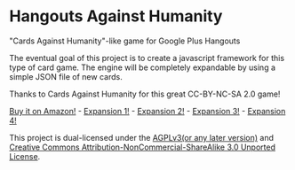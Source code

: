 Hangouts Against Humanity
=========================

"Cards Against Humanity"-like game for Google Plus Hangouts

The eventual goal of this project is to create a javascript framework for this type of card game. The engine will be completely expandable by using a simple JSON file of new cards.

Thanks to Cards Against Humanity for this great CC-BY-NC-SA 2.0 game!

[Buy it on Amazon!](http://www.amazon.com/gp/product/B004S8F7QM/ref=as_li_ss_tl?ie=UTF8&tag=cardagaihuma-20&linkCode=as2&camp=1789&creative=390957&creativeASIN=B004S8F7QM) - [Expansion 1!](http://www.amazon.com/Cards-Against-Humanity-First-Expansion/dp/B005JFNE8G) - [Expansion 2!](http://www.amazon.com/Cards-Against-Humanity-Second-Expansion/dp/B008JNPBYK) - [Expansion 3!](http://www.amazon.com/Cards-Against-Humanity-Third-Expansion/dp/B00B3YT030) - [Expansion 4!](http://www.amazon.com/Cards-Against-Humanity-Fourth-Expansion/dp/B00F9F6OVK)

This project is dual-licensed under the [AGPLv3(or any later version)](http://www.gnu.org/licenses/agpl-3.0.html) and [Creative Commons Attribution-NonCommercial-ShareAlike 3.0 Unported License](http://creativecommons.org/licenses/by-nc-sa/3.0/deed.en_US).
